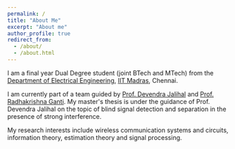 ```yaml
---
permalink: /
title: "About Me"
excerpt: "About me"
author_profile: true
redirect_from: 
  - /about/
  - /about.html
---
```


I am a final year Dual Degree student (joint BTech and MTech) from the [Department of Electrical Engineering](https://www.ee.iitm.ac.in/), [IIT Madras](iitm.ac.in), Chennai.

I am currently part of a team guided by [Prof. Devendra Jalihal](https://www.ee.iitm.ac.in/user/dj1/) and [Prof. Radhakrishna Ganti](http://www.ee.iitm.ac.in/rganti/). My master's thesis is under the guidance of Prof. Devendra Jalihal on the topic of blind signal detection and separation in the presence of strong interference. 

My research interests include wireless communication systems and circuits, information theory, estimation theory and signal processing.
